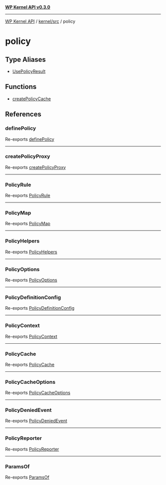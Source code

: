 [**WP Kernel API v0.3.0**](../../../../README.md)

---

[WP Kernel API](../../../../README.md) / [kernel/src](../../README.md) / policy

# policy

## Type Aliases

- [UsePolicyResult](type-aliases/UsePolicyResult.md)

## Functions

- [createPolicyCache](functions/createPolicyCache.md)

## References

### definePolicy

Re-exports [definePolicy](../../functions/definePolicy.md)

---

### createPolicyProxy

Re-exports [createPolicyProxy](../../functions/createPolicyProxy.md)

---

### PolicyRule

Re-exports [PolicyRule](../../type-aliases/PolicyRule.md)

---

### PolicyMap

Re-exports [PolicyMap](../../type-aliases/PolicyMap.md)

---

### PolicyHelpers

Re-exports [PolicyHelpers](../../type-aliases/PolicyHelpers.md)

---

### PolicyOptions

Re-exports [PolicyOptions](../../type-aliases/PolicyOptions.md)

---

### PolicyDefinitionConfig

Re-exports [PolicyDefinitionConfig](../../type-aliases/PolicyDefinitionConfig.md)

---

### PolicyContext

Re-exports [PolicyContext](../../type-aliases/PolicyContext.md)

---

### PolicyCache

Re-exports [PolicyCache](../../type-aliases/PolicyCache.md)

---

### PolicyCacheOptions

Re-exports [PolicyCacheOptions](../../type-aliases/PolicyCacheOptions.md)

---

### PolicyDeniedEvent

Re-exports [PolicyDeniedEvent](../../type-aliases/PolicyDeniedEvent.md)

---

### PolicyReporter

Re-exports [PolicyReporter](../../type-aliases/PolicyReporter.md)

---

### ParamsOf

Re-exports [ParamsOf](../../type-aliases/ParamsOf.md)
